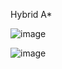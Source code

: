 Hybrid A*

![image](https://gitee.com/lucianzhong/hybrid_-a_star_demo/blob/master/Hybrid_A*_%E6%95%B0%E6%8D%AE/%E5%9C%BA%E6%99%AF1/scenario_1.png)


![image](https://gitee.com/lucianzhong/hybrid_-a_star_demo/blob/master/Hybrid_A*_%E6%95%B0%E6%8D%AE/%E5%9C%BA%E6%99%AF2/scenario_2.png)